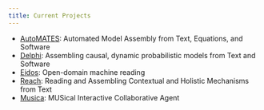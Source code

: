 ```yaml
---
title: Current Projects
---
```


- [AutoMATES](https://ml4ai.github.io/automates/): Automated Model Assembly from Text, Equations, and Software
- [Delphi](https://ml4ai.github.io/delphi/): Assembling causal, dynamic probabilistic models from Text and Software
- [Eidos](https://github.com/clulab/eidos): Open-domain machine reading
- [Reach](https://github.com/clulab/reach): Reading and Assembling Contextual and Holistic Mechanisms from Text
- [Musica](http://musica.ml4ai.org/): MUSical Interactive Collaborative Agent
